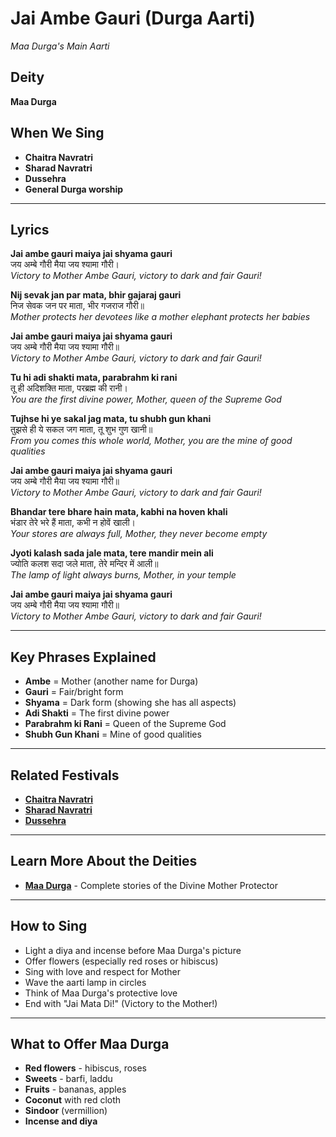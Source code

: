 # Jai Ambe Gauri (Durga Aarti)
*Maa Durga's Main Aarti*

## Deity
**Maa Durga**

## When We Sing
- **Chaitra Navratri**
- **Sharad Navratri**
- **Dussehra**
- **General Durga worship**

---

## Lyrics

**Jai ambe gauri maiya jai shyama gauri**  
जय अम्बे गौरी मैया जय श्यामा गौरी।  
*Victory to Mother Ambe Gauri, victory to dark and fair Gauri!*

**Nij sevak jan par mata, bhir gajaraj gauri**  
निज सेवक जन पर माता, भीर गजराज गौरी॥  
*Mother protects her devotees like a mother elephant protects her babies*

**Jai ambe gauri maiya jai shyama gauri**  
जय अम्बे गौरी मैया जय श्यामा गौरी॥  
*Victory to Mother Ambe Gauri, victory to dark and fair Gauri!*

**Tu hi adi shakti mata, parabrahm ki rani**  
तू ही अदिशक्ति माता, परब्रह्म की रानी।  
*You are the first divine power, Mother, queen of the Supreme God*

**Tujhse hi ye sakal jag mata, tu shubh gun khani**  
तुझसे ही ये सकल जग माता, तू शुभ गुण खानी॥  
*From you comes this whole world, Mother, you are the mine of good qualities*

**Jai ambe gauri maiya jai shyama gauri**  
जय अम्बे गौरी मैया जय श्यामा गौरी॥  
*Victory to Mother Ambe Gauri, victory to dark and fair Gauri!*

**Bhandar tere bhare hain mata, kabhi na hoven khali**  
भंडार तेरे भरे हैं माता, कभी न होवें खाली।  
*Your stores are always full, Mother, they never become empty*

**Jyoti kalash sada jale mata, tere mandir mein ali**  
ज्योति कलश सदा जले माता, तेरे मन्दिर में आली॥  
*The lamp of light always burns, Mother, in your temple*

**Jai ambe gauri maiya jai shyama gauri**  
जय अम्बे गौरी मैया जय श्यामा गौरी॥  
*Victory to Mother Ambe Gauri, victory to dark and fair Gauri!*

---

## Key Phrases Explained
- **Ambe** = Mother (another name for Durga)
- **Gauri** = Fair/bright form
- **Shyama** = Dark form (showing she has all aspects)
- **Adi Shakti** = The first divine power
- **Parabrahm ki Rani** = Queen of the Supreme God
- **Shubh Gun Khani** = Mine of good qualities

---

## Related Festivals

- **[Chaitra Navratri](../section1-festivals/05-chaitra-navratri.md)**
- **[Sharad Navratri](../section1-festivals/09-sharad-navratri.md)**
- **[Dussehra](../section1-festivals/10-dussehra.md)**

---

## Learn More About the Deities

- **[Maa Durga](../section3-deities/06-maa-durga.md)** - Complete stories of the Divine Mother Protector

---

## How to Sing
- Light a diya and incense before Maa Durga's picture
- Offer flowers (especially red roses or hibiscus)
- Sing with love and respect for Mother
- Wave the aarti lamp in circles
- Think of Maa Durga's protective love
- End with "Jai Mata Di!" (Victory to the Mother!)

---

## What to Offer Maa Durga
- **Red flowers** - hibiscus, roses
- **Sweets** - barfi, laddu
- **Fruits** - bananas, apples
- **Coconut** with red cloth
- **Sindoor** (vermillion)
- **Incense and diya**

